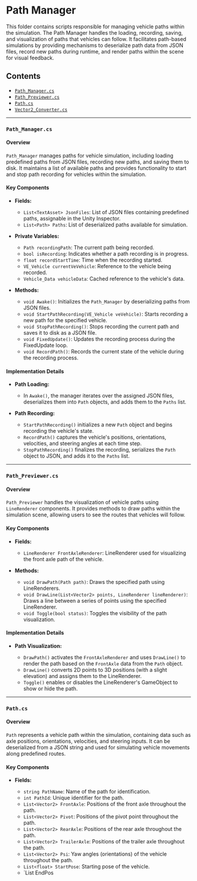 # Path Manager

This folder contains scripts responsible for managing vehicle paths within the simulation. The Path Manager handles the loading, recording, saving, and visualization of paths that vehicles can follow. It facilitates path-based simulations by providing mechanisms to deserialize path data from JSON files, record new paths during runtime, and render paths within the scene for visual feedback.

## Contents

- [`Path_Manager.cs`](#path_managercs)
- [`Path_Previewer.cs`](#path_previewercs)
- [`Path.cs`](#pathcs)
- [`Vector2_Converter.cs`](#vector2_convertercs)

---

### `Path_Manager.cs`

#### Overview

`Path_Manager` manages paths for vehicle simulation, including loading predefined paths from JSON files, recording new paths, and saving them to disk. It maintains a list of available paths and provides functionality to start and stop path recording for vehicles within the simulation.

#### Key Components

- **Fields:**

  - `List<TextAsset> JsonFiles`: List of JSON files containing predefined paths, assignable in the Unity Inspector.
  - `List<Path> Paths`: List of deserialized paths available for simulation.

- **Private Variables:**

  - `Path recordingPath`: The current path being recorded.
  - `bool isRecording`: Indicates whether a path recording is in progress.
  - `float recordStartTime`: Time when the recording started.
  - `VE_Vehicle currentVeVehicle`: Reference to the vehicle being recorded.
  - `Vehicle_Data vehicleData`: Cached reference to the vehicle's data.

- **Methods:**

  - `void Awake()`: Initializes the `Path_Manager` by deserializing paths from JSON files.
  - `void StartPathRecording(VE_Vehicle veVehicle)`: Starts recording a new path for the specified vehicle.
  - `void StopPathRecording()`: Stops recording the current path and saves it to disk as a JSON file.
  - `void FixedUpdate()`: Updates the recording process during the FixedUpdate loop.
  - `void RecordPath()`: Records the current state of the vehicle during the recording process.

#### Implementation Details

- **Path Loading:**

  - In `Awake()`, the manager iterates over the assigned JSON files, deserializes them into `Path` objects, and adds them to the `Paths` list.

- **Path Recording:**

  - `StartPathRecording()` initializes a new `Path` object and begins recording the vehicle's state.
  - `RecordPath()` captures the vehicle's positions, orientations, velocities, and steering angles at each time step.
  - `StopPathRecording()` finalizes the recording, serializes the `Path` object to JSON, and adds it to the `Paths` list.

---

### `Path_Previewer.cs`

#### Overview

`Path_Previewer` handles the visualization of vehicle paths using `LineRenderer` components. It provides methods to draw paths within the simulation scene, allowing users to see the routes that vehicles will follow.

#### Key Components

- **Fields:**

  - `LineRenderer FrontAxleRenderer`: LineRenderer used for visualizing the front axle path of the vehicle.

- **Methods:**

  - `void DrawPath(Path path)`: Draws the specified path using LineRenderers.
  - `void DrawLine(List<Vector2> points, LineRenderer lineRenderer)`: Draws a line between a series of points using the specified LineRenderer.
  - `void Toggle(bool status)`: Toggles the visibility of the path visualization.

#### Implementation Details

- **Path Visualization:**

  - `DrawPath()` activates the `FrontAxleRenderer` and uses `DrawLine()` to render the path based on the `FrontAxle` data from the `Path` object.
  - `DrawLine()` converts 2D points to 3D positions (with a slight elevation) and assigns them to the LineRenderer.
  - `Toggle()` enables or disables the LineRenderer's GameObject to show or hide the path.

---

### `Path.cs`

#### Overview

`Path` represents a vehicle path within the simulation, containing data such as axle positions, orientations, velocities, and steering inputs. It can be deserialized from a JSON string and used for simulating vehicle movements along predefined routes.

#### Key Components

- **Fields:**

  - `string PathName`: Name of the path for identification.
  - `int PathId`: Unique identifier for the path.
  - `List<Vector2> FrontAxle`: Positions of the front axle throughout the path.
  - `List<Vector2> Pivot`: Positions of the pivot point throughout the path.
  - `List<Vector2> RearAxle`: Positions of the rear axle throughout the path.
  - `List<Vector2> TrailerAxle`: Positions of the trailer axle throughout the path.
  - `List<Vector2> Psi`: Yaw angles (orientations) of the vehicle throughout the path.
  - `List<float> StartPose`: Starting pose of the vehicle.
  - `List<float> EndPos
